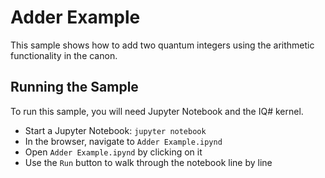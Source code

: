 ﻿# Adder Example #

This sample shows how to add two quantum integers using the arithmetic functionality in the canon.

## Running the Sample ##

To run this sample, you will need Jupyter Notebook and the IQ# kernel.

 - Start a Jupyter Notebook: `jupyter notebook`
 - In the browser, navigate to `Adder Example.ipynd`
 - Open `Adder Example.ipynd` by clicking on it
 - Use the `Run` button to walk through the notebook line by line
